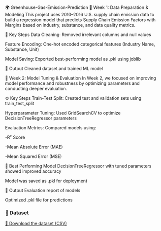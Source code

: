🌍 Greenhouse-Gas-Emission-Prediction
📅 Week 1: Data Preparation & Modeling
This project uses 2010–2016 U.S. supply chain emission data to build a regression model that predicts Supply Chain Emission Factors with Margins based on industry, substance, and data quality metrics.

🔧 Key Steps
Data Cleaning: Removed irrelevant columns and null values

Feature Encoding: One-hot encoded categorical features (Industry Name, Substance, Unit)

Model Saving: Exported best-performing model as .pkl using joblib

🎯 Output
Cleaned dataset and trained ML model

📅 Week 2: Model Tuning & Evaluation
In Week 2, we focused on improving model performance and robustness by optimizing parameters and conducting deeper evaluation.

⚙️ Key Steps
Train-Test Split: Created test and validation sets using train_test_split

Hyperparameter Tuning: Used GridSearchCV to optimize DecisionTreeRegressor parameters

Evaluation Metrics: Compared models using:

-R² Score

-Mean Absolute Error (MAE)

-Mean Squared Error (MSE)

🧠 Best Performing Model
DecisionTreeRegressor with tuned parameters showed improved accuracy

Model was saved as .pkl for deployment

📁 Output
Evaluation report of models

Optimized .pkl file for predictions













### 📁 Dataset

[📄 Download the dataset (CSV)](https://github.com/ArpitaSingh123/Greenhouse-Gas-Emission-Prediction/raw/refs/heads/main/SupplyChainEmissionFactorsforUSIndustriesCommodities2015_Summary.csv)


